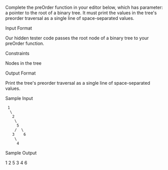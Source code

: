 Complete the preOrder function in your editor below, which has  parameter: a pointer to the root of a binary tree. It must print the values in the tree's preorder traversal as a single line of space-separated values.

Input Format

Our hidden tester code passes the root node of a binary tree to your preOrder function.

Constraints

 Nodes in the tree 

Output Format

Print the tree's preorder traversal as a single line of space-separated values.

Sample Input

     1
      \
       2
        \
         5
        /  \
       3    6
        \
         4  
Sample Output

1 2 5 3 4 6 
